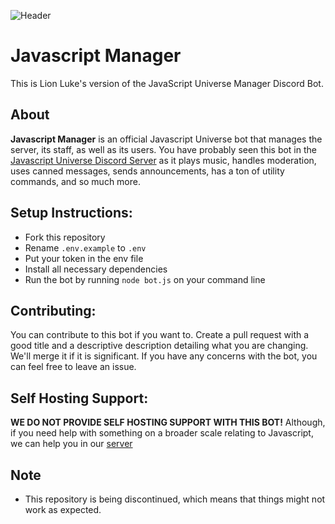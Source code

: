 
![Header](https://github.com/JavaScript-Universe/JavaScript-Manager-Luke/blob/main/header(1).png?raw=true "Header")

  

# Javascript Manager

  

This is Lion Luke's version of the JavaScript Universe Manager Discord Bot.

## About
**Javascript Manager** is an official Javascript Universe bot that manages the server, its staff, as well as its users.  You have probably seen this bot in the [Javascript Universe Discord Server](https://discord.gg/KBfTgpx) as it plays music, handles moderation, uses canned messages, sends announcements, has a ton of utility commands, and so much more.

## Setup Instructions:
- Fork this repository
- Rename `.env.example` to `.env`
- Put your token in the env file
- Install all necessary dependencies
- Run the bot by running `node bot.js` on your command line

## Contributing:
You can contribute to this bot if you want to.  Create a pull request with a good title and a descriptive description detailing what you are changing.  We'll merge it if it is significant.  If you have any concerns with the bot, you can feel free to leave an issue.

## Self Hosting Support:
**WE DO NOT PROVIDE SELF HOSTING SUPPORT WITH THIS BOT!**  Although, if you need help with something on a broader scale relating to Javascript, we can help you in our [server](https://discord.gg/KBfTgpx)

## Note
- This repository is being discontinued, which means that things might not work as expected.
